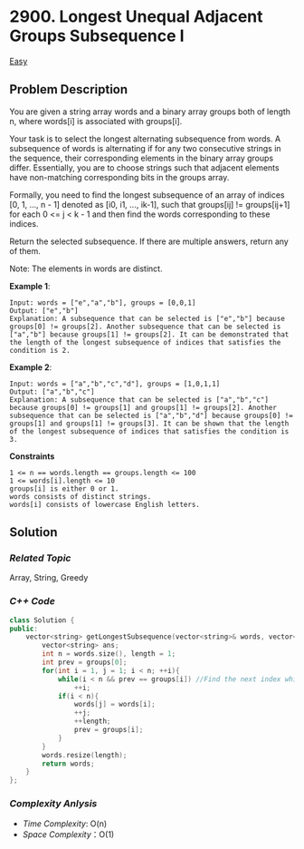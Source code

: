 # 2900. Longest Unequal Adjacent Groups Subsequence I
[Easy](https://leetcode.com/problems/longest-unequal-adjacent-groups-subsequence-i/description/)

## Problem Description

You are given a string array words and a binary array groups both of length n, where words[i] is associated with groups[i].

Your task is to select the longest alternating subsequence from words. A subsequence of words is alternating if for any two consecutive strings in the sequence, their corresponding elements in the binary array groups differ. Essentially, you are to choose strings such that adjacent elements have non-matching corresponding bits in the groups array.

Formally, you need to find the longest subsequence of an array of indices [0, 1, ..., n - 1] denoted as [i0, i1, ..., ik-1], such that groups[ij] != groups[ij+1] for each 0 <= j < k - 1 and then find the words corresponding to these indices.

Return the selected subsequence. If there are multiple answers, return any of them.

Note: The elements in words are distinct.

**Example 1**:
```
Input: words = ["e","a","b"], groups = [0,0,1]
Output: ["e","b"]
Explanation: A subsequence that can be selected is ["e","b"] because groups[0] != groups[2]. Another subsequence that can be selected is ["a","b"] because groups[1] != groups[2]. It can be demonstrated that the length of the longest subsequence of indices that satisfies the condition is 2.
```
**Example 2**:
```
Input: words = ["a","b","c","d"], groups = [1,0,1,1]
Output: ["a","b","c"]
Explanation: A subsequence that can be selected is ["a","b","c"] because groups[0] != groups[1] and groups[1] != groups[2]. Another subsequence that can be selected is ["a","b","d"] because groups[0] != groups[1] and groups[1] != groups[3]. It can be shown that the length of the longest subsequence of indices that satisfies the condition is 3.
```

**Constraints**
```
1 <= n == words.length == groups.length <= 100
1 <= words[i].length <= 10
groups[i] is either 0 or 1.
words consists of distinct strings.
words[i] consists of lowercase English letters.
```

## Solution

### _Related Topic_
   Array, String, Greedy

### _C++ Code_
```cpp
class Solution {
public:
    vector<string> getLongestSubsequence(vector<string>& words, vector<int>& groups) {
        vector<string> ans;
        int n = words.size(), length = 1;
        int prev = groups[0];
        for(int i = 1, j = 1; i < n; ++i){
            while(i < n && prev == groups[i]) //Find the next index which is different from the previous group[i]
                ++i;
            if(i < n){
                words[j] = words[i];
                ++j;
                ++length;
                prev = groups[i];
            }
        }
        words.resize(length);
        return words;
    }
};
```

### _Complexity Anlysis_
- _Time Complexity_: O(n)
- _Space Complexity_：O(1)
